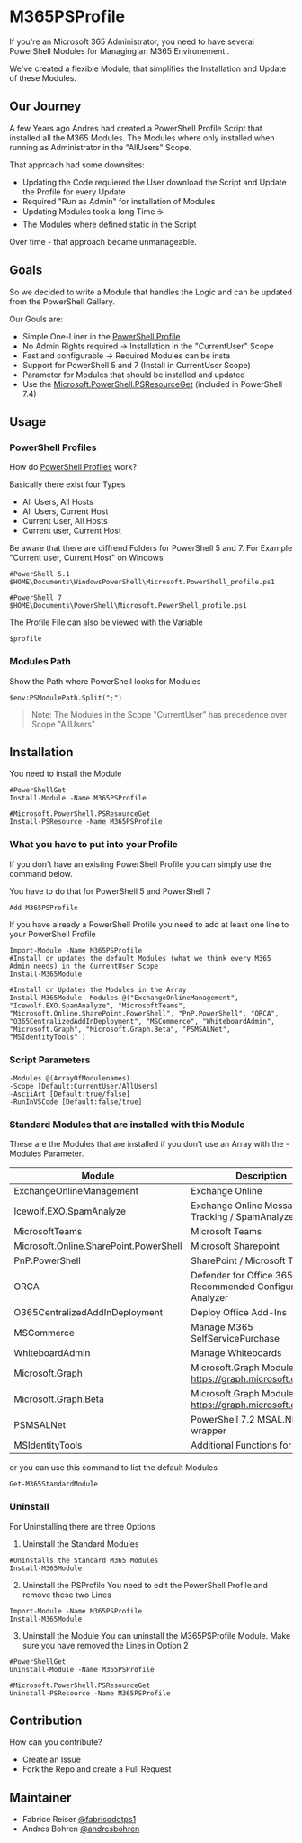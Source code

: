 # M365PSProfile

If you're an Microsoft 365 Administrator, you need to have several PowerShell Modules for Managing an M365 Environement..

We've created a flexible Module, that simplifies the Installation and Update of these Modules.

## Our Journey
A few Years ago Andres had created a PowerShell Profile Script that installed all the M365 Modules.
The Modules where only installed when running as Administrator in the "AllUsers" Scope.

That approach had some downsites:
- Updating the Code requiered the User download the Script and Update the Profile for every Update
- Required "Run as Admin" for installation of Modules
- Updating Modules took a long Time ☕
- The Modules where defined static in the Script

Over time - that approach became unmanageable.

## Goals
So we decided to write a Module that handles the Logic and can be updated from the PowerShell Gallery.

Our Gouls are:
- Simple One-Liner in the [PowerShell Profile](https://learn.microsoft.com/en-us/powershell/module/microsoft.powershell.core/about/about_profiles?view=powershell-7.3)
- No Admin Rights required -> Installation in the "CurrentUser" Scope
- Fast and configurable -> Required Modules can be insta
- Support for PowerShell 5 and 7 (Install in CurrentUser Scope)
- Parameter for Modules that should be installed and updated
- Use the [Microsoft.PowerShell.PSResourceGet](https://learn.microsoft.com/en-us/powershell/module/microsoft.powershell.psresourceget/?view=powershellget-3.x) (included in PowerShell 7.4)

## Usage

### PowerShell Profiles
How do [PowerShell Profiles](https://learn.microsoft.com/en-us/powershell/module/microsoft.powershell.core/about/about_profiles?view=powershell-7.4) work?

Basically there exist four Types
- All Users, All Hosts
- All Users, Current Host
- Current User, All Hosts
- Current user, Current Host


Be aware that there are diffrend Folders for PowerShell 5 and 7.
For Example "Current user, Current Host" on Windows

```pwsh
#PowerShell 5.1
$HOME\Documents\WindowsPowerShell\Microsoft.PowerShell_profile.ps1

#PowerShell 7
$HOME\Documents\PowerShell\Microsoft.PowerShell_profile.ps1
```

The Profile File can also be viewed with the Variable

```pwsh
$profile
```

### Modules Path
Show the Path where PowerShell looks for Modules

```
$env:PSModulePath.Split(";")
```

>Note: The Modules in the Scope "CurrentUser" has precedence over Scope "AllUsers"

## Installation
You need to install the Module

```pwsh
#PowerShellGet
Install-Module -Name M365PSProfile

#Microsoft.PowerShell.PSResourceGet
Install-PSResource -Name M365PSProfile
```

### What you have to put into your Profile

If you don't have an existing PowerShell Profile you can simply use the command below.

You have to do that for PowerShell 5 and PowerShell 7

```pwsh
Add-M365PSProfile
```


If you have already a PowerShell Profile you need to add at least one line to your PowerShell Profile


```pwsh
Import-Module -Name M365PSProfile
#Install or updates the default Modules (what we think every M365 Admin needs) in the CurrentUser Scope
Install-M365Module

#Install or Updates the Modules in the Array
Install-M365Module -Modules @("ExchangeOnlineManagement", "Icewolf.EXO.SpamAnalyze", "MicrosoftTeams", "Microsoft.Online.SharePoint.PowerShell", "PnP.PowerShell", "ORCA", "O365CentralizedAddInDeployment", "MSCommerce", "WhiteboardAdmin", "Microsoft.Graph", "Microsoft.Graph.Beta", "PSMSALNet", "MSIdentityTools" )
```

### Script Parameters
```pwsh
-Modules @(ArrayOfModulenames)
-Scope [Default:CurrentUser/AllUsers]
-AsciiArt [Default:true/false]
-RunInVSCode [Default:false/true]
```


### Standard Modules that are installed with this Module

These are the Modules that are installed if you don't use an Array with the -Modules Parameter.

| Module | Description |
| --- | --- |
| ExchangeOnlineManagement | Exchange Online |
| Icewolf.EXO.SpamAnalyze | Exchange Online Message Tracking / SpamAnalyze | 
| MicrosoftTeams | Microsoft Teams |
| Microsoft.Online.SharePoint.PowerShell | Microsoft Sharepoint | 
| PnP.PowerShell | SharePoint / Microsoft Teams |
| ORCA | Defender for Office 365 Recommended Configuration Analyzer |
| O365CentralizedAddInDeployment | Deploy Office Add-Ins | 
| MSCommerce | Manage M365 SelfServicePurchase | 
| WhiteboardAdmin | Manage Whiteboards |
| Microsoft.Graph | Microsoft.Graph Modules https://graph.microsoft.com/v1.0 | 
| Microsoft.Graph.Beta | Microsoft.Graph Modules https://graph.microsoft.com/beta |
| PSMSALNet| PowerShell 7.2 MSAL.NET wrapper| 
| MSIdentityTools | Additional Functions for Identity |

or you can use this command to list the default Modules

```pwsh
Get-M365StandardModule
```

### Uninstall
For Uninstalling there are three Options

1) Uninstall the Standard Modules

```pwsh
#Uninstalls the Standard M365 Modules
Install-M365Module
```

2) Uninstall the PSProfile
You need to edit the PowerShell Profile and remove these two Lines

```pwsh
Import-Module -Name M365PSProfile
Install-M365Module
```

3) Uninstall the Module
You can uninstall the M365PSProfile Module. Make sure you have removed the Lines in Option 2

```pwsh
#PowerShellGet
Uninstall-Module -Name M365PSProfile

#Microsoft.PowerShell.PSResourceGet
Uninstall-PSResource -Name M365PSProfile
```


## Contribution
How can you contribute?

- Create an Issue
- Fork the Repo and create a Pull Request

## Maintainer
- Fabrice Reiser [@fabrisodotps1](https://twitter.com/fabrisodotps1)
- Andres Bohren [@andresbohren](https://twitter.com/andresbohren)
